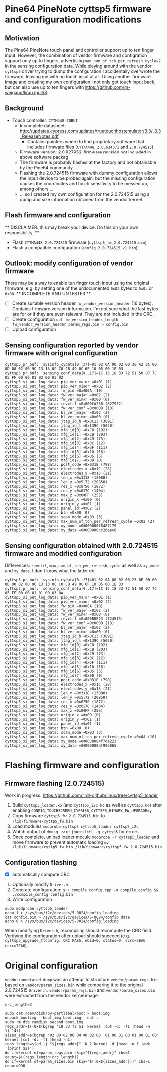 # Pine64 PineNote cyttsp5 firmware and configuration modifications

## Motivation
The Pine64 PineNote touch panel and controller support up to ten finger input. However, the combination of vendor firmware and configration support only up to fingers, advertising `max_num_of_tch_per_refresh_cycle=2` in the sensing configuration data. While playing around with the vendor `cyttsp5` driver trying to dump the configuration I accidentally overwrote the firmware, leaving me with no touch input at all. Using another firmware image and creating my own configuration I not only got touch input back, but can also use up to ten fingers with https://github.com/m-weigand/linux/pull/3.

## Background
- Touch controller: `CYTM448-70BUI`
  - Incomplete datasheet: http://updates.cypress.com/updates/truetouchhostemulator/3.3/_3.3_ReleaseNotes.pdf
    - Contains pointers where to find proprietary software that includes firmware files (`CYTMA448`, `2.0.634371` and `2.0.724515`) 
  - Firmware version: 2.0.827952: firmware revision not included in above software packag
  - The firmware is probably flashed at the factory and not obtainable by the Pine64 community
  - Flashing the 2.0.724515 firmware with dummy configuration allows the input device to be probed again, but the missing configuration causes the coordinates and touch sensitivity to be messed up, among others ...
  - ... so I created my own configuration for the 2.0.724515 using a dump and size information obtained from the vendor kernel

## Flash firmware and configuration
** DISCLAIMER: this may break your device. Do this on your own responsibility. **
- Flash `CYTMA448 2.0.724515` firmware (`cyttsp5_fw_2.0.724515.bin`)
- Flash a compatible configuration (`config_2.0.724515_v1.bin`)

## Outlook: modify configuration of vendor firmware
There may be a way to enable ten finger touch input using the original firmware, e.g. by setting one of the undocumented `0x02` bytes to `0x0a` or `0x00`.
** INCOMPLETE AND UNTESTED **
- [ ] Create suitable version header `fw_vendor_version_header` (16 bytes). Contains firmware version information. I'm not sure what the last bytes are for or if they are even relevant. They are not included in the CRC.
- [ ] Create configuration `cat fw_version_header_length fw_vendor_version_header param_regs.bin > config.bin`
- [ ] Upload configuration

## Sensing configuration reported by vendor firmware with orignal configuration

```
cyttsp5_pr_buf:  sysinfo_cydata[0..27]=01 02 0A 00 02 00 30 A2 0C 00 0D 00 02 00 9C 13 13 0C C0 CB 49 0C 6F 10 05 00 1E 03
cyttsp5_pr_buf:  sensing_conf_data[0..17]=1C 15 18 33 72 51 50 07 7C 05 FF 00 00 01 02 00 03 02
cyttsp5_si_put_log_data: pip_ver_major =0x01 (1)
cyttsp5_si_put_log_data: pip_ver_minor =0x02 (2)
cyttsp5_si_put_log_data: fw_pid =0x000A (10)
cyttsp5_si_put_log_data: fw_ver_major =0x02 (2)
cyttsp5_si_put_log_data: fw_ver_minor =0x00 (0)
cyttsp5_si_put_log_data: revctrl =0x000CA230 (827952)
cyttsp5_si_put_log_data: fw_ver_conf =0x000D (13)
cyttsp5_si_put_log_data: bl_ver_major =0x02 (2)
cyttsp5_si_put_log_data: bl_ver_minor =0x00 (0)
cyttsp5_si_put_log_data: jtag_id_h =0x0C13 (3091)
cyttsp5_si_put_log_data: jtag_id_l =0x139C (5020)
cyttsp5_si_put_log_data: mfg_id[0] =0xC0 (192)
cyttsp5_si_put_log_data: mfg_id[1] =0xCB (203)
cyttsp5_si_put_log_data: mfg_id[2] =0x49 (73)
cyttsp5_si_put_log_data: mfg_id[3] =0x0C (12)
cyttsp5_si_put_log_data: mfg_id[4] =0x6F (111)
cyttsp5_si_put_log_data: mfg_id[5] =0x10 (16)
cyttsp5_si_put_log_data: mfg_id[6] =0x05 (5)
cyttsp5_si_put_log_data: mfg_id[7] =0x00 (0)
cyttsp5_si_put_log_data: post_code =0x031E (798)
cyttsp5_si_put_log_data: electrodes_x =0x1C (28)
cyttsp5_si_put_log_data: electrodes_y =0x15 (21)
cyttsp5_si_put_log_data: len_x =0x3318 (13080)
cyttsp5_si_put_log_data: len_y =0x5172 (20850)
cyttsp5_si_put_log_data: res_x =0x0750 (1872)
cyttsp5_si_put_log_data: res_y =0x057C (1404)
cyttsp5_si_put_log_data: max_z =0x00FF (255)
cyttsp5_si_put_log_data: origin_x =0x00 (0)
cyttsp5_si_put_log_data: origin_y =0x01 (1)
cyttsp5_si_put_log_data: panel_id =0x02 (2)
cyttsp5_si_put_log_data: btn =0x00 (0)
cyttsp5_si_put_log_data: scan_mode =0x03 (3)
cyttsp5_si_put_log_data: max_num_of_tch_per_refresh_cycle =0x02 (2)
cyttsp5_si_put_log_data: xy_mode =00000000f6487179
cyttsp5_si_put_log_data: xy_data =00000000cc26aec8
```

## Sensing configuration obtained with 2.0.724515 firmware and modified configuration
Differences: `revctrl`, `max_num_of_tch_per_refresh_cycle` as well as `xy_mode` and `xy_data`. I don't know what the latter do.

```
cyttsp5_pr_buf:  sysinfo_cydata[0..27]=01 02 0A 00 02 00 23 0E 0B 00 0D 00 02 00 9C 13 13 0C C0 CB 49 0C 6F 10 05 00 1E 03
cyttsp5_pr_buf:  sensing_conf_data[0..17]=1C 15 18 33 72 51 50 07 7C 05 FF 00 00 01 01 00 03 0A
cyttsp5_si_put_log_data: pip_ver_major =0x01 (1)
cyttsp5_si_put_log_data: pip_ver_minor =0x02 (2)
cyttsp5_si_put_log_data: fw_pid =0x000A (10)
cyttsp5_si_put_log_data: fw_ver_major =0x02 (2)
cyttsp5_si_put_log_data: fw_ver_minor =0x00 (0)
cyttsp5_si_put_log_data: revctrl =0x000B0E23 (724515)
cyttsp5_si_put_log_data: fw_ver_conf =0x000D (13)
cyttsp5_si_put_log_data: bl_ver_major =0x02 (2)
cyttsp5_si_put_log_data: bl_ver_minor =0x00 (0)
cyttsp5_si_put_log_data: jtag_id_h =0x0C13 (3091)
cyttsp5_si_put_log_data: jtag_id_l =0x139C (5020)
cyttsp5_si_put_log_data: mfg_id[0] =0xC0 (192)
cyttsp5_si_put_log_data: mfg_id[1] =0xCB (203)
cyttsp5_si_put_log_data: mfg_id[2] =0x49 (73)
cyttsp5_si_put_log_data: mfg_id[3] =0x0C (12)
cyttsp5_si_put_log_data: mfg_id[4] =0x6F (111)
cyttsp5_si_put_log_data: mfg_id[5] =0x10 (16)
cyttsp5_si_put_log_data: mfg_id[6] =0x05 (5)
cyttsp5_si_put_log_data: mfg_id[7] =0x00 (0)
cyttsp5_si_put_log_data: post_code =0x031E (798)
cyttsp5_si_put_log_data: electrodes_x =0x1C (28)
cyttsp5_si_put_log_data: electrodes_y =0x15 (21)
cyttsp5_si_put_log_data: len_x =0x3318 (13080)
cyttsp5_si_put_log_data: len_y =0x5172 (20850)
cyttsp5_si_put_log_data: res_x =0x0750 (1872)
cyttsp5_si_put_log_data: res_y =0x057C (1404)
cyttsp5_si_put_log_data: max_z =0x00FF (255)
cyttsp5_si_put_log_data: origin_x =0x00 (0)
cyttsp5_si_put_log_data: origin_y =0x01 (1)
cyttsp5_si_put_log_data: panel_id =0x01 (1)
cyttsp5_si_put_log_data: btn =0x00 (0)
cyttsp5_si_put_log_data: scan_mode =0x03 (3)
cyttsp5_si_put_log_data: max_num_of_tch_per_refresh_cycle =0x0A (10)
cyttsp5_si_put_log_data: xy_mode =000000004f7da223
cyttsp5_si_put_log_data: xy_data =00000000af996865
```

# Flashing firmware and configuration

## Firmware flashing (2.0.724515)
Work in progress: https://github.com/hrdl-github/linux/tree/cyttsp5_loader

1. Build `cyttsp5_loader.ko` (and `cyttsp5_i2c.ko` as well as `cyttsp5.ko`) after enabling `CONFIG_TOUCHSCREEN_CYPRESS_CYTTSP5_BINARY_FW_UPGRADE=y`
2. Copy firmware `cyttsp5_fw_2.0.724515.bin` to `/lib/firmware/cyttp5_fw.bin`
3. Load modules `modprobe cyttsp5 cyttsp5_loader cyttsp5_i2c`
4. Watch output of `dmesg -w` or `journalctl -g cyttsp5` for errors
5. Once complete, unload loader module `modprobe -r cyttsp5_loader` and move firmware to prevent automatic loading `mv /lib/firmware/cyttp5_fw.bin /lib/firmware/cyttsp5_fw_2.0.724515.bin`

## Configuration flashing

- [X] automatically compute CRC

1. Optionally modify `Driver.h`
2. Generate configuration: `g++ compile_config.cpp -o compile_config && ./compile_config config.bin`
3. Write configuration

```
sudo modprobe cyttsp5_loader
echo 1 > /sys/bus/i2c/devices/5-0024/config_loading
cat config.bin > /sys/bus/i2c/devices/5-0024/config_data
echo 0 > /sys/bus/i2c/devices/5-0024/config_loading
```

When modifying `Driver.h`, recompiling should recompute the CRC field. Verifying the configuration after upload should succeed (e.g. `cyttsp5_upgrade_ttconfig: CRC PASS, ebid=0, status=0, scrc=7EA6 ccrc=7EA6`).

# Original configuration
`vendor/annotated_dump` was an attempt to structure `vendor/param_regs.bin` based on `vendor/param_sizes.bin` while comparing it to the original 2.0.724515 `Driver.h`. `vendor/param_regs.bin` and `vendor/param_sizes.bin` were extracted from the vendor kernel image.

```
crc_length=2

sudo cat /dev/disk/by-partlabel/boot > boot.img
unpack_bootimg --boot_img boot.img --out .
sudo rm dtb ramdisk second boot.img
regs_addr=$((0x$(bgrep '18 33 72 51' kernel |cut -d: -f1 |head -n 1)-14))
sizes_addr=$(bgrep '02 00 02 00 04 00 02 00  01 00 01 00 01 00 01 00' kernel |cut -d: -f1 |head -n1)
regs_length=$(od -j "${regs_addr}" -N 2 kernel -d |head -n 1 |awk '{print $2}')
dd if=kernel of=param_regs.bin skip="${regs_addr}" ibs=1 count=$((regs_length+crc_length))
dd if=kernel of=param_sizes.bin skip="$((0x${sizes_addr}))" ibs=1 count=990
```

